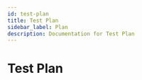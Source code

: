 ```yaml
---
id: test-plan
title: Test Plan
sidebar_label: Plan
description: Documentation for Test Plan
---
```


# Test Plan
